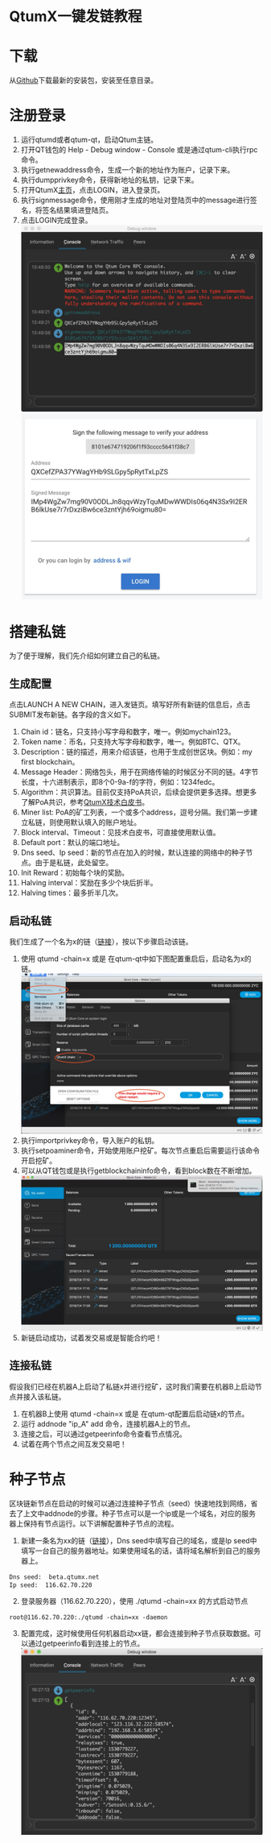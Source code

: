 # QtumX一键发链教程

# 下载
从[Github](https://github.com/qtumproject/qtum-enterprise/releases)下载最新的安装包，安装至任意目录。

# 注册登录
1. 运行qtumd或者qtum-qt，启动Qtum主链。
2. 打开QT钱包的 Help - Debug window - Console 或是通过qtum-cli执行rpc命令。
3. 执行getnewaddress命令，生成一个新的地址作为账户，记录下来。
4. 执行dumpprivkey命令，获得新地址的私钥，记录下来。
5. 打开QtumX[主页](https://qtumx.net/)，点击LOGIN，进入登录页。
6. 执行signmessage命令，使用刚才生成的地址对登陆页中的message进行签名，将签名结果填进登陆页。
7. 点击LOGIN完成登录。
![image](3.jpg)
![image](4.jpg)

# 搭建私链
为了便于理解，我们先介绍如何建立自己的私链。

## 生成配置
点击LAUNCH A NEW CHAIN，进入发链页。填写好所有新链的信息后，点击SUBMIT发布新链。各字段的含义如下。
1. Chain id：链名，只支持小写字母和数字，唯一。例如mychain123。
2. Token name：币名，只支持大写字母和数字，唯一。例如BTC、QTX。
3. Description：链的描述，用来介绍该链，也用于生成创世区块。例如：my first blockchain。
4. Message Header：网络包头，用于在网络传输的时候区分不同的链。4字节长度，十六进制表示，即8个0-9a-f的字符，例如：1234fedc。
5. Algorithm：共识算法。目前仅支持PoA共识，后续会提供更多选择。想更多了解PoA共识，参考[QtumX技术白皮书](https://docs.qtum.org/zh/Technical-White-Paper-for-QtumX/)。
6. Miner list: PoA的矿工列表，一个或多个address，逗号分隔。我们第一步建立私链，则使用默认填入的账户地址。
7. Block interval、Timeout：见技术白皮书，可直接使用默认值。
8. Default port：默认的端口地址。
9. Dns seed、Ip seed：新的节点在加入的时候，默认连接的网络中的种子节点。由于是私链，此处留空。
10. Init Reward：初始每个块的奖励。
11. Halving interval：奖励在多少个块后折半。
12. Halving times：最多折半几次。

## 启动私链
我们生成了一个名为x的链（[链接](https://qtumx.net/#/chain/view?chainId=x)），按以下步骤启动该链。
1. 使用 qtumd -chain=x 或是 在qtum-qt中如下图配置重启后，启动名为x的链。
![image](1.jpg)
1. 执行importprivkey命令，导入账户的私钥。
2. 执行setpoaminer命令，开始使用账户挖矿。每次节点重启后需要运行该命令开启挖矿。
3. 可以从QT钱包或是执行getblockchaininfo命令，看到block数在不断增加。
![image](2.jpg)
5. 新链启动成功，试着发交易或是智能合约吧！

## 连接私链
假设我们已经在机器A上启动了私链x并进行挖矿，这时我们需要在机器B上启动节点并接入该私链。
1. 在机器B上使用 qtumd -chain=x 或是 在qtum-qt配置后启动链x的节点。
2. 运行 addnode "ip_A" add 命令，连接机器A上的节点。
3. 连接之后，可以通过getpeerinfo命令查看节点情况。
4. 试着在两个节点之间互发交易吧！

# 种子节点
区块链新节点在启动的时候可以通过连接种子节点（seed）快速地找到网络，省去了上文中addnode的步骤。种子节点可以是一个ip或是一个域名，对应的服务器上保持有节点运行。以下讲解配置种子节点的流程。
1. 新建一条名为xx的链（[链接](https://qtumx.net/#/chain/view?chainId=xx)），Dns seed中填写自己的域名，或是Ip seed中填写一台自己的服务器地址。如果使用域名的话，请将域名解析到自己的服务器上。
```
Dns seed:  beta.qtumx.net
Ip seed:  116.62.70.220
```
2. 登录服务器（116.62.70.220），使用 ./qtumd -chain=xx 的方式启动节点
```
root@116.62.70.220:./qtumd -chain=xx -daemon
```
3. 配置完成，这时候使用任何机器启动xx链，都会连接到种子节点获取数据。可以通过getpeerinfo看到连接上的节点。
![image](6.jpg)

